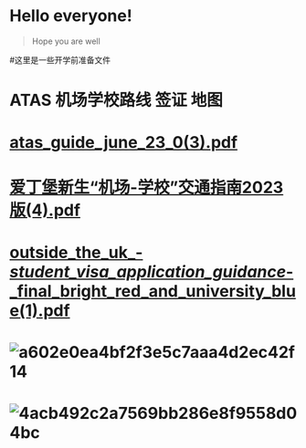 # Hello everyone!
>Hope you are well
>

#这里是一些开学前准备文件
# ATAS 机场学校路线 签证 地图 
# [atas_guide_june_23_0(3).pdf](https://github.com/Ed24FallPhder/Ed24FallPher.github.io/files/14739766/atas_guide_june_23_0.3.pdf)
# [爱丁堡新生“机场-学校”交通指南2023版(4).pdf](https://github.com/Ed24FallPhder/Ed24FallPher.github.io/files/14739768/-.2023.4.pdf)
# [outside_the_uk_-_student_visa_application_guidance_-_final_bright_red_and_university_blue(1).pdf](https://github.com/Ed24FallPhder/Ed24FallPher.github.io/files/14739769/outside_the_uk_-_student_visa_application_guidance_-_final_bright_red_and_university_blue.1.pdf)
# ![a602e0ea4bf2f3e5c7aaa4d2ec42f14](https://github.com/Ed24FallPhder/Ed24FallPher.github.io/assets/164845628/880f36eb-41fe-4c9d-a7a2-32a9fbb8ab51)
# ![4acb492c2a7569bb286e8f9558d04bc](https://github.com/Ed24FallPhder/Ed24FallPher.github.io/assets/164845628/ec181d9b-e4ca-4fcc-90eb-03216db53518)
